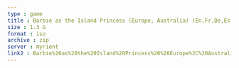 ```yaml
---
type : game
title : Barbie as the Island Princess (Europe, Australia) (En,Fr,De,Es,It,Nl)
size : 1.3 G
format : iso
archive : zip
server : myrient
link2 : Barbie%20as%20the%20Island%20Princess%20%28Europe%2C%20Australia%29%20%28En%2CFr%2CDe%2CEs%2CIt%2CNl%29
---
```

